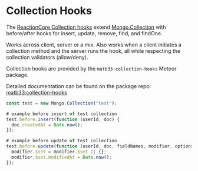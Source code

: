 # Collection Hooks

The [ReactionCore Collection hooks](https://github.com/reactioncommerce/reaction/blob/development/packages/reaction-collections/common/collections/hooks/hooks.js) extend [Mongo.Collection](http://docs.meteor.com/#/full/mongo_collection) with before/after hooks for insert, update, remove, find, and findOne.

Works across client, server or a mix. Also works when a client initiates a collection method and the server runs the hook, all while respecting the collection validators (allow/deny).

Collection hooks are provided by the `matb33:collection-hooks` Meteor package.

Detailed documentation can be found on the package repo: [matb33:collection-hooks](https://github.com/matb33/meteor-collection-hooks)

```js
const test = new Mongo.Collection("test");

# example before insert of test collection
test.before.insert(function (userId, doc) {
  doc.createdAt = Date.now();
});

# example before update of test collection
test.before.update(function (userId, doc, fieldNames, modifier, options) {
  modifier.$set = modifier.$set || {};
  modifier.$set.modifiedAt = Date.now();
});
```
